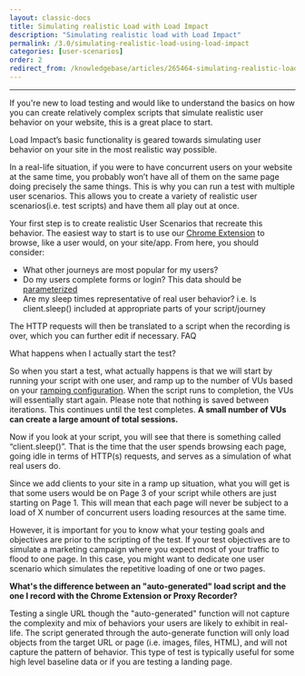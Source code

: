 ```yaml
---
layout: classic-docs
title: Simulating realistic Load with Load Impact
description: "Simulating realistic load with Load Impact"
permalink: /3.0/simulating-realistic-load-using-load-impact
categories: [user-scenarios]
order: 2
redirect_from: /knowledgebase/articles/265464-simulating-realistic-load-using-load-impact
---
```


***

If you're new to load testing and would like to understand the basics on how you can create relatively complex scripts that simulate realistic user behavior on your website, this is a great place to start.

Load Impact’s basic functionality is geared towards simulating user behavior on your site in the most realistic way possible.

In a real-life situation, if you were to have concurrent users on your website at the same time, you probably won’t have all of them on the same page doing precisely the same things. This is why you can run a test with multiple user scenarios. This allows you to create a variety of realistic user scenarios(i.e. test scripts) and have them all play out at once.

Your first step is to create realistic User Scenarios that recreate this behavior.  The easiest way to start is to use our [Chrome Extension](load-impact-chrome-extension) to browse, like a user would, on your site/app.  From here, you should consider:

- What other journeys are most popular for my users?
- Do my users complete forms or login? This data should be [parameterized](data-stores)
- Are my sleep times representative of real user behavior? i.e. Is client.sleep() included at appropriate parts of your script/journey


The HTTP requests will then be translated to a script when the recording is over, which you can further edit if necessary.
FAQ

What happens when I actually start the test?

So when you start a test, what actually happens is that we will start by running your script with one user, and ramp up to the number of VUs based on your [ramping configuration](ramping-configurations).  When the script runs to completion, the VUs will essentially start again.  Please note that nothing is saved between iterations. This continues until the test completes.  **A small number of VUs can create a large amount of total sessions.**

Now if you look at your script, you will see that there is something called “client.sleep()”. That is the time that the user spends browsing each page, going idle in terms of HTTP(s) requests, and serves as a simulation of what real users do.

Since we add clients to your site in a ramp up situation, what you will get is that some users would be on Page 3 of your script while others are just starting on Page 1. This will mean that each page will never be subject to a load of X number of concurrent users loading resources at the same time.

However, it is important for you to know what your testing goals and objectives are prior to the scripting of the test. If your test objectives are to simulate a marketing campaign where you expect most of your traffic to flood to one page. In this case, you might want to dedicate one user scenario which simulates the repetitive loading of one or two pages.


**What's the difference between an "auto-generated" load script and the one I record with the Chrome Extension or Proxy Recorder?**

Testing a single URL though the "auto-generated" function will not capture the complexity and mix of behaviors your users are likely to exhibit in real-life. The script generated through the auto-generate function will only load objects from the target URL or page (i.e. images, files, HTML), and will not capture the pattern of behavior. This type of test is typically useful for some high level baseline data or if you are testing a landing page.
